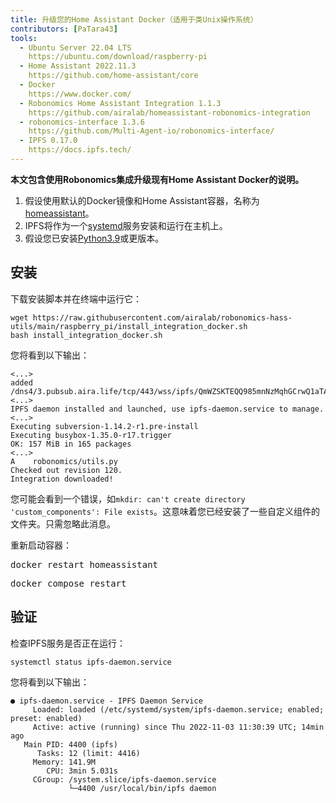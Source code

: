 ```yaml
---
title: 升级您的Home Assistant Docker（适用于类Unix操作系统）
contributors: [PaTara43]
tools:   
  - Ubuntu Server 22.04 LTS
    https://ubuntu.com/download/raspberry-pi
  - Home Assistant 2022.11.3
    https://github.com/home-assistant/core
  - Docker
    https://www.docker.com/
  - Robonomics Home Assistant Integration 1.1.3
    https://github.com/airalab/homeassistant-robonomics-integration
  - robonomics-interface 1.3.6
    https://github.com/Multi-Agent-io/robonomics-interface/
  - IPFS 0.17.0
    https://docs.ipfs.tech/
---
```


**本文包含使用Robonomics集成升级现有Home Assistant Docker的说明。**

<robo-wiki-picture src="home-assistant/ha_docker.png" />

<robo-wiki-note type="warning" title="DISCLAIMER">

  1. 假设使用默认的Docker镜像和Home Assistant容器，名称为<u>homeassistant</u>。
  2. IPFS将作为一个<u>systemd</u>服务安装和运行在主机上。
  3. 假设您已安装[Python3.9](https://www.python.org/downloads/)或更版本。

</robo-wiki-note>

## 安装

下载安装脚本并在终端中运行它：

<code-helper additionalLine="rasppi_username@rasppi_hostname">

```shell
wget https://raw.githubusercontent.com/airalab/robonomics-hass-utils/main/raspberry_pi/install_integration_docker.sh
bash install_integration_docker.sh
```

</code-helper>

您将看到以下输出：

<code-helper additionalLine="rasppi_username@rasppi_hostname">

```shell
<...>
added /dns4/3.pubsub.aira.life/tcp/443/wss/ipfs/QmWZSKTEQQ985mnNzMqhGCrwQ1aTA6sxVsorsycQz9cQrw
<...>
IPFS daemon installed and launched, use ipfs-daemon.service to manage.
<...>
Executing subversion-1.14.2-r1.pre-install
Executing busybox-1.35.0-r17.trigger
OK: 157 MiB in 165 packages
<...>
A    robonomics/utils.py
Checked out revision 120.
Integration downloaded!
```

</code-helper>

<robo-wiki-note type="note" title="Error: `custom_components` exists">

  您可能会看到一个错误，如`mkdir: can't create directory 'custom_components': File exists`。这意味着您已经安装了一些自定义组件的文件夹。只需忽略此消息。

</robo-wiki-note>

重新启动容器：

<robo-wiki-tabs>
  <robo-wiki-tab title="Docker">
    <code-helper additionalLine="rasppi_username@rasppi_hostname">
    <pre>docker restart homeassistant</pre>
    </code-helper>
  </robo-wiki-tab>
  <robo-wiki-tab title="Docker Compose">
    <code-helper additionalLine="rasppi_username@rasppi_hostname">
    <pre>docker compose restart</pre>
    </code-helper>
  </robo-wiki-tab>
</robo-wiki-tabs>


## 验证

检查IPFS服务是否正在运行：

<code-helper additionalLine="rasppi_username@rasppi_hostname">

```shell
systemctl status ipfs-daemon.service 
```

</code-helper>

您将看到以下输出：

<code-helper additionalLine="rasppi_username@rasppi_hostname">


```
● ipfs-daemon.service - IPFS Daemon Service
     Loaded: loaded (/etc/systemd/system/ipfs-daemon.service; enabled; preset: enabled)
     Active: active (running) since Thu 2022-11-03 11:30:39 UTC; 14min ago
   Main PID: 4400 (ipfs)
      Tasks: 12 (limit: 4416)
     Memory: 141.9M
        CPU: 3min 5.031s
     CGroup: /system.slice/ipfs-daemon.service
             └─4400 /usr/local/bin/ipfs daemon
```

</code-helper>
